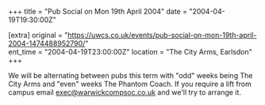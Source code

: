 +++
title = "Pub Social on Mon 19th April 2004"
date = "2004-04-19T19:30:00Z"

[extra]
original = "https://uwcs.co.uk/events/pub-social-on-mon-19th-april-2004-1474488952790/"    
ent_time = "2004-04-19T23:00:00Z"
location = "The City Arms, Earlsdon"
+++

We will be alternating between pubs this term with "odd" weeks being The City Arms and "even" weeks The Phantom Coach. If you require a lift from campus email exec@warwickcompsoc.co.uk and we'll try to arrange it.

